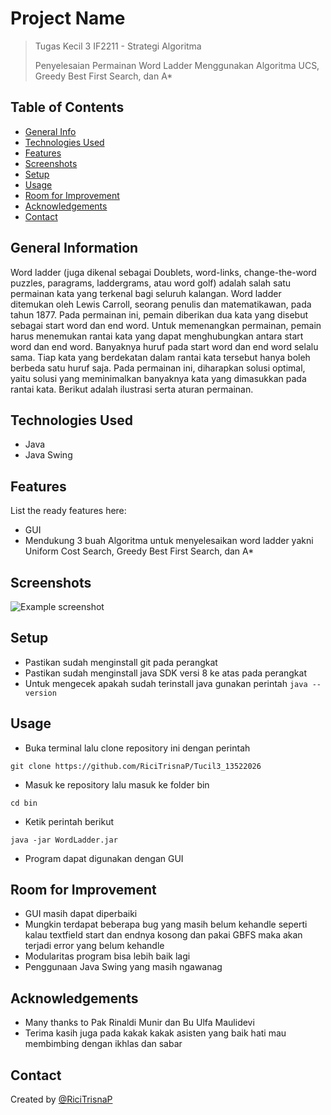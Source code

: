 # Project Name
> Tugas Kecil 3 IF2211 - Strategi Algoritma
>
> Penyelesaian Permainan Word Ladder Menggunakan Algoritma UCS, Greedy Best First Search, dan A*


## Table of Contents
* [General Info](#general-information)
* [Technologies Used](#technologies-used)
* [Features](#features)
* [Screenshots](#screenshots)
* [Setup](#setup)
* [Usage](#usage)
* [Room for Improvement](#room-for-improvement)
* [Acknowledgements](#acknowledgements)
* [Contact](#contact)
<!-- * [License](#license) -->


## General Information
Word ladder (juga dikenal sebagai Doublets, word-links, change-the-word puzzles, paragrams, laddergrams, atau word golf) adalah salah satu permainan kata yang terkenal bagi seluruh kalangan. 
Word ladder ditemukan oleh Lewis Carroll, seorang penulis dan matematikawan, pada tahun 1877. 
Pada permainan ini, pemain diberikan dua kata yang disebut sebagai start word dan end word. 
Untuk memenangkan permainan, pemain harus menemukan rantai kata yang dapat menghubungkan antara start word dan end word. 
Banyaknya huruf pada start word dan end word selalu sama. Tiap kata yang berdekatan dalam rantai kata tersebut hanya boleh berbeda satu huruf saja. 
Pada permainan ini, diharapkan solusi optimal, yaitu solusi yang meminimalkan banyaknya kata yang dimasukkan pada rantai kata. Berikut adalah ilustrasi serta aturan permainan.


## Technologies Used
- Java
- Java Swing


## Features
List the ready features here:
- GUI
- Mendukung 3 buah Algoritma untuk menyelesaikan word ladder yakni Uniform Cost Search, Greedy Best First Search, dan A*


## Screenshots
![Example screenshot](./img/screenshot.png)
<!-- If you have screenshots you'd like to share, include them here. -->


## Setup
- Pastikan sudah menginstall git pada perangkat
- Pastikan sudah menginstall java SDK versi 8 ke atas pada perangkat
- Untuk mengecek apakah sudah terinstall java gunakan perintah
`java --version`


## Usage
- Buka terminal lalu clone repository ini dengan perintah

`git clone https://github.com/RiciTrisnaP/Tucil3_13522026`
- Masuk ke repository lalu masuk ke folder bin

`cd bin`
- Ketik perintah berikut

`java -jar WordLadder.jar`

- Program dapat digunakan dengan GUI


## Room for Improvement
- GUI masih dapat diperbaiki
- Mungkin terdapat beberapa bug yang masih belum kehandle seperti kalau textfield start dan endnya kosong dan pakai GBFS maka akan terjadi error yang belum kehandle
- Modularitas program bisa lebih baik lagi
- Penggunaan Java Swing yang masih ngawanag


## Acknowledgements
- Many thanks to Pak Rinaldi Munir dan Bu Ulfa Maulidevi
- Terima kasih juga pada kakak kakak asisten yang baik hati mau membimbing dengan ikhlas dan sabar


## Contact
Created by [@RiciTrisnaP](https://github.com/RiciTrisnaP)


<!-- Optional -->
<!-- ## License -->
<!-- This project is open source and available under the [... License](). -->

<!-- You don't have to include all sections - just the one's relevant to your project -->
